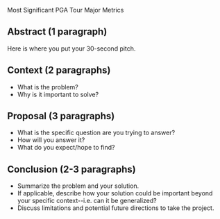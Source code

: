 Most Significant PGA Tour Major Metrics

## Abstract (1 paragraph)

Here is where you put your 30-second pitch. 

## Context (2 paragraphs)

- What is the problem?
- Why is it important to solve?

## Proposal (3 paragraphs)

- What is the specific question are you trying to answer?
- How will you answer it?
- What do you expect/hope to find?

## Conclusion (2-3 paragraphs)

- Summarize the problem and your solution.
- If applicable, describe how your solution could be important beyond your specific context--i.e. can it be generalized?
- Discuss limitations and potential future directions to take the project.
  

